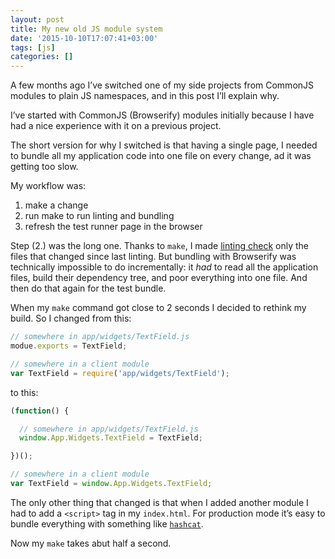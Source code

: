 ```yaml
---
layout: post
title: My new old JS module system
date: '2015-10-10T17:07:41+03:00'
tags: [js]
categories: []
---
```

A few months ago I’ve switched one of my side projects from CommonJS
modules to plain JS namespaces, and in this post I’ll explain why.

I’ve started with CommonJS (Browserify) modules initially because I have
had a nice experience with it on a previous project.

The short version for why I switched is that having a single page, I
needed to bundle all my application code into one file on every change,
ad it was getting too slow.

My workflow was:

1. make a change
2. run make to run linting and bundling
3. refresh the test runner page in the browser

Step (2.) was the long one. Thanks to `make`, I made
[linting check](https://github.com/gurdiga/xo/tree/2e5bd103ff1f8528ce8ad3c27eb5d0ef8930de79/makefiles/lint)
only the files that changed since last linting. But bundling with
Browserify was technically impossible to do incrementally: it _had_ to
read all the application files, build their dependency tree, and poor
everything into one file. And then do that again for the test bundle.

When my `make` command got close to 2  seconds I decided to rethink my
build. So I changed from this:

```js
// somewhere in app/widgets/TextField.js
modue.exports = TextField;

// somewhere in a client module
var TextField = require('app/widgets/TextField');
```

to this:

```js
(function() {

  // somewhere in app/widgets/TextField.js
  window.App.Widgets.TextField = TextField;

})();

// somewhere in a client module
var TextField = window.App.Widgets.TextField;
```

The only other thing that changed is that when I added another module I
had to add a `<script>` tag in my `index.html`. For production mode it’s
easy to bundle everything with something like
[`hashcat`](https://www.npmjs.com/package/hashcat).

Now my `make` takes abut half a second.
